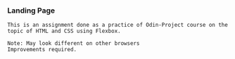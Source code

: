 ### Landing Page
```
This is an assignment done as a practice of Odin-Project course on the topic of HTML and CSS using Flexbox.
```


```
Note: May look different on other browsers
Improvements required.
```
